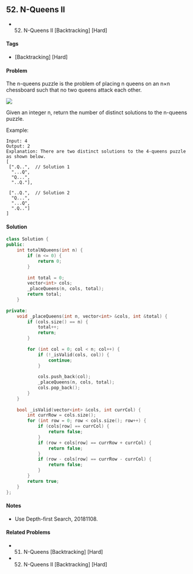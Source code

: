 ## 52. N-Queens II
- 52. N-Queens II [Backtracking] [Hard]

#### Tags
- [Backtracking] [Hard]

#### Problem
The n-queens puzzle is the problem of placing n queens on an n×n chessboard such that no two queens attack each other.

![](https://leetcode.com/static/images/problemset/8-queens.png)

Given an integer n, return the number of distinct solutions to the n-queens puzzle.

Example:

    Input: 4
    Output: 2
    Explanation: There are two distinct solutions to the 4-queens puzzle as shown below.
    [
     [".Q..",  // Solution 1
      "...Q",
      "Q...",
      "..Q."],

     ["..Q.",  // Solution 2
      "Q...",
      "...Q",
      ".Q.."]
    ]

#### Solution
``` C++
class Solution {
public:
    int totalNQueens(int n) {
        if (n <= 0) {
            return 0;
        }
        
        int total = 0;
        vector<int> cols;
        _placeQueens(n, cols, total);
        return total;
    }
    
private:
    void _placeQueens(int n, vector<int> &cols, int &total) {
        if (cols.size() == n) {
            total++;
            return;
        }
        
        for (int col = 0; col < n; col++) {
            if (!_isValid(cols, col)) {
                continue;
            }
            
            cols.push_back(col);
            _placeQueens(n, cols, total);
            cols.pop_back();
        }
    }
    
    bool _isValid(vector<int> &cols, int currCol) {
        int currRow = cols.size();
        for (int row = 0; row < cols.size(); row++) {
            if (cols[row] == currCol) {
                return false;
            }
            if (row + cols[row] == currRow + currCol) {
                return false;
            }
            if (row - cols[row] == currRow - currCol) {
                return false;
            }
        }
        return true;
    }
};
```

#### Notes
- Use Depth-first Search, 20181108.

#### Related Problems
- 51. N-Queens [Backtracking] [Hard]
- 52. N-Queens II [Backtracking] [Hard]
